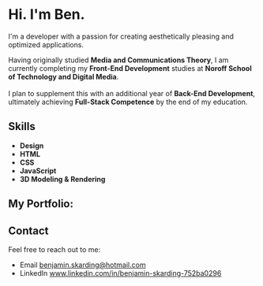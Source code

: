 # Hi. I'm Ben.

I'm a developer with a passion for creating aesthetically pleasing and optimized applications.

Having originally studied **Media and Communications Theory**, I am currently completing my **Front-End Development** studies at **Noroff School of Technology and Digital Media**.<br><br> I plan to supplement this with an additional year of **Back-End Development**, ultimately achieving **Full-Stack Competence** by the end of my education.

## Skills
- **Design**
- **HTML**
- **CSS**
- **JavaScript**
- **3D Modeling & Rendering**

## My Portfolio:


## Contact
Feel free to reach out to me:
- Email benjamin.skarding@hotmail.com
- LinkedIn www.linkedin.com/in/benjamin-skarding-752ba0296
